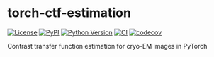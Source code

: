 # torch-ctf-estimation

[![License](https://img.shields.io/pypi/l/torch-ctf-estimation.svg?color=green)](https://github.com/teamtomo/torch-ctf-estimation/raw/main/LICENSE)
[![PyPI](https://img.shields.io/pypi/v/torch-ctf-estimation.svg?color=green)](https://pypi.org/project/torch-ctf-estimation)
[![Python Version](https://img.shields.io/pypi/pyversions/torch-ctf-estimation.svg?color=green)](https://python.org)
[![CI](https://github.com/teamtomo/torch-ctf-estimation/actions/workflows/ci.yml/badge.svg)](https://github.com/teamtomo/torch-ctf-estimation/actions/workflows/ci.yml)
[![codecov](https://codecov.io/gh/teamtomo/torch-ctf-estimation/branch/main/graph/badge.svg)](https://codecov.io/gh/teamtomo/torch-ctf-estimation)

Contrast transfer function estimation for cryo-EM images in PyTorch

